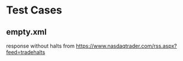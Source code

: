 # Test Cases

## empty.xml

response without halts from https://www.nasdaqtrader.com/rss.aspx?feed=tradehalts